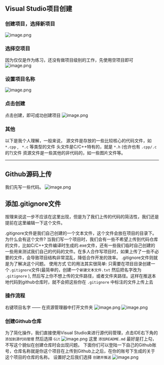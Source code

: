 ## Visual Studio项目创建

### 创建项目，选择新项目
![image.png](https://starain-1252568110.cos.ap-beijing.myqcloud.com/blog/20240328115121.png)
### 选择空项目
因为仅仅是作为练习，还没有做项目级别的工作，先使用空项目即可
![image.png](https://starain-1252568110.cos.ap-beijing.myqcloud.com/blog/20240328115153.png)
### 设置项目名称
![image.png](https://starain-1252568110.cos.ap-beijing.myqcloud.com/blog/20240328115310.png)

### 点击创建
点击创建，即可成功创建项目
![image.png](https://starain-1252568110.cos.ap-beijing.myqcloud.com/blog/20240328120353.png)

### 其他
以下是我个人理解，一般来说，
源文件是存放的一些比较核心的代码文件，如 `*.cpp` , ` *.c` 等类型的文件
头文件是C/C++特有的，就是 `*.h` (也许也有 `.cpp/.c` 的?)文件
资源文件是一些其他的非代码的，如一些图片文件等。



---
## Github源码上传
我们先写一些代码。
![image.png](https://starain-1252568110.cos.ap-beijing.myqcloud.com/blog/20240328121315.png)
## 添加.gitignore文件
按理来说这一步不应该在这里出现，但是为了我们上传的代码的简洁性，我们还是提前在这里编辑一下这个文件。

.gitignore文件是我们自己创建的一个文本文件，这个文件会放在项目的目录下。
为什么会有这个文件? 
	当我们写一个项目时，我们会有一些不希望上传到代码仓库的文件，比如C/C++文件编译时生成的.exe文件，还有一些我们临时自己创建的一些用来测试我们自己的代码的文件。在多人合作写项目时，如果上传了一些不必要的文件，会导致项目结构非常混乱，降低合作开发的效率。
	.gitignore文件则就是为了解决这个问题。
使用方式
	它的用法其实很简单: 只需要在项目目录创建一个`.gitignore`文件(最简单的，创建一个`新建文本文件.txt` 然后把名字改为 `.gitignore` ), 然后写上你不想上传的文件路径，或者文件夹路径。这样在推送本地代码到github仓库时，就不会把这些你在 `.gitignore` 中标注的文件上传上去
### 操作流程
右键项目名字 —— 在资源管理器中打开文件夹
![image.png](https://starain-1252568110.cos.ap-beijing.myqcloud.com/blog/20240328123000.png)
![image.png](https://starain-1252568110.cos.ap-beijing.myqcloud.com/blog/20240328123021.png)



### 创建Github仓库
为了简化操作，我们直接使用Visual Studio来进行源代码管理，点击IDE右下角的 `添加到源代码管理` 然后选择 `Git` 
![image.png](https://starain-1252568110.cos.ap-beijing.myqcloud.com/blog/20240328121445.png)
这里 `添加README.md` 最好是打上勾，不写这个貌似在创建仓库时会出现问题。
下面你们可以登陆一下自己的Github账号，仓库名称就是你这个项目在上传到Github上之后，在你的账号下生成的关于这个项目的仓库的名称。
设置好之后我们选择 `创建并推送`
![image.png](https://starain-1252568110.cos.ap-beijing.myqcloud.com/blog/20240328122011.png)

